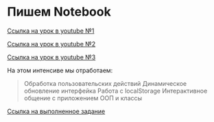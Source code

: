 # Пишем   Notebook #

[Ссылка на урок в youtube №1](https://www.youtube.com/watch?v=ycY-Zy7MGTc&t=37s)

[Ссылка на урок в youtube №2](https://www.youtube.com/watch?v=rh7O3R8sCIU&t=11s)

[Ссылка на урок в youtube №3](https://www.youtube.com/watch?v=lg7fHAWPORQ)

На этом интенсиве мы отработаем:
>Обработка пользовательских действий
>Динамическое обновление интерфейка
>Работа с localStorage
>Интерактивное общение с приложением
> ООП и классы

[Ссылка на выполненное задание](https://evgenprushk.github.io/notebook/)
